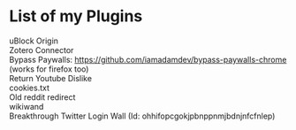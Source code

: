# List of my Plugins
uBlock Origin  
Zotero Connector  
Bypass Paywalls: https://github.com/iamadamdev/bypass-paywalls-chrome (works for firefox too)  
Return Youtube Dislike  
cookies.txt  
Old reddit redirect  
wikiwand  
Breakthrough Twitter Login Wall (Id: ohhifopcgokjpbnppnmjbdnjnfcfnlep)

